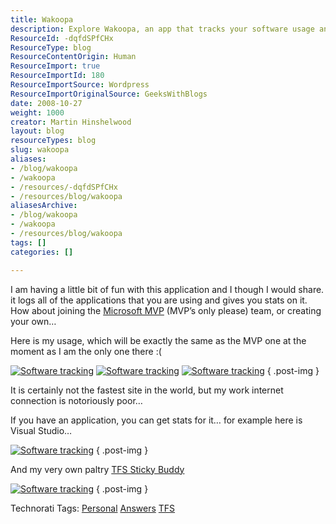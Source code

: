 ```yaml
---
title: Wakoopa
description: Explore Wakoopa, an app that tracks your software usage and provides insightful stats. Join the Microsoft MVP team and enhance your productivity today!
ResourceId: -dqfdSPfCHx
ResourceType: blog
ResourceContentOrigin: Human
ResourceImport: true
ResourceImportId: 180
ResourceImportSource: Wordpress
ResourceImportOriginalSource: GeeksWithBlogs
date: 2008-10-27
weight: 1000
creator: Martin Hinshelwood
layout: blog
resourceTypes: blog
slug: wakoopa
aliases:
- /blog/wakoopa
- /wakoopa
- /resources/-dqfdSPfCHx
- /resources/blog/wakoopa
aliasesArchive:
- /blog/wakoopa
- /wakoopa
- /resources/blog/wakoopa
tags: []
categories: []

---
```

I am having a little bit of fun with this application and I though I would share. it logs all of the applications that you are using and gives you stats on it. How about joining the [Microsoft MVP](http://wakoopa.com/teams/MicrosoftMVP) (MVP’s only please) team, or creating your own…

Here is my usage, which will be exactly the same as the MVP one at the moment as I am the only one there :(

[![Software tracking](images/badge.png)](http://wakoopa.com/hinshelm) [![Software tracking](images/recent.png)](http://wakoopa.com/hinshelm) [![Software tracking](images/new.png)](http://wakoopa.com/hinshelm)
{ .post-img }

It is certainly not the fastest site in the world, but my work internet connection is notoriously poor…

If you have an application, you can get stats for it… for example here is Visual Studio…

[![Software tracking](images/badge.png)](http://wakoopa.com/software/microsoft-visual-studio)
{ .post-img }

And my very own paltry [TFS Sticky Buddy](http://hinshelwood.com/TFSStickyBuddy.aspx)

[![Software tracking](images/badge.png)](http://wakoopa.com/software/tfs-sticky-buddy)
{ .post-img }

Technorati Tags: [Personal](http://technorati.com/tags/Personal) [Answers](http://technorati.com/tags/Answers) [TFS](http://technorati.com/tags/TFS)
